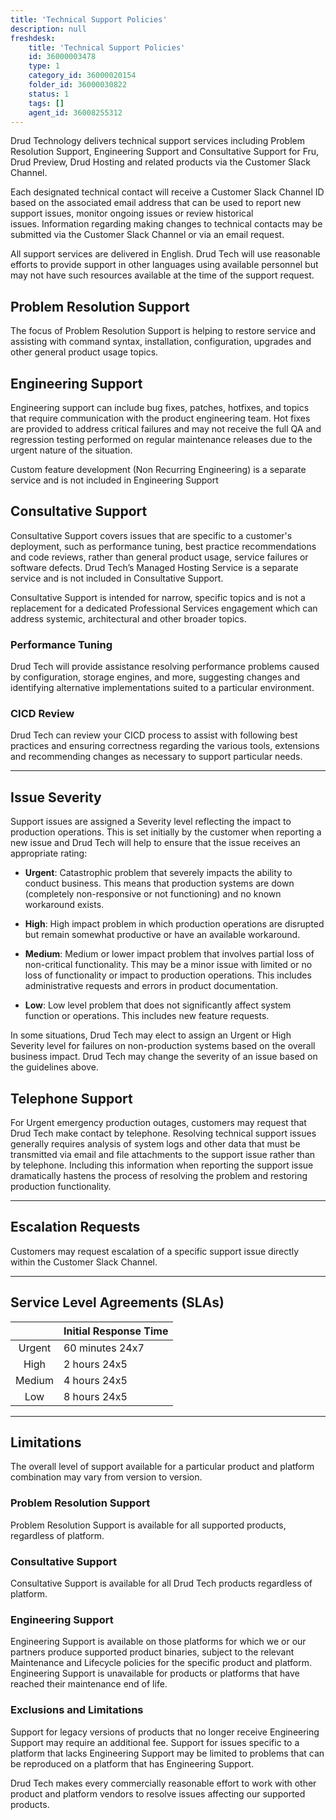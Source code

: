 ```yaml
---
title: 'Technical Support Policies'
description: null
freshdesk:
    title: 'Technical Support Policies'
    id: 36000003478
    type: 1
    category_id: 36000020154
    folder_id: 36000030822
    status: 1
    tags: []
    agent_id: 36008255312
---
```


Drud Technology delivers technical support services including Problem Resolution Support, Engineering Support and Consultative Support for Fru, Drud Preview, Drud Hosting and related products via the Customer Slack Channel.

Each designated technical contact will receive a Customer Slack Channel ID based on the associated email address that can be used to report new support issues, monitor ongoing issues or review historical issues. Information regarding making changes to technical contacts may be submitted via the Customer Slack Channel or via an email request.

All support services are delivered in English. Drud Tech will use reasonable efforts to provide support in other languages using available personnel but may not have such resources available at the time of the support request.

## Problem Resolution Support

The focus of Problem Resolution Support is helping to restore service and assisting with command syntax, installation, configuration, upgrades and other general product usage topics.

## Engineering Support

Engineering support can include bug fixes, patches, hotfixes, and topics that require communication with the product engineering team. Hot fixes are provided to address critical failures and may not receive the full QA and regression testing performed on regular maintenance releases due to the urgent nature of the situation.

Custom feature development (Non Recurring Engineering) is a separate service and is not included in Engineering Support

## Consultative Support

Consultative Support covers issues that are specific to a customer's deployment, such as performance tuning, best practice recommendations and code reviews, rather than general product usage, service failures or software defects. Drud Tech’s Managed Hosting Service is a separate service and is not included in Consultative Support.

Consultative Support is intended for narrow, specific topics and is not a replacement for a dedicated Professional Services engagement which can address systemic, architectural and other broader topics.

### Performance Tuning

Drud Tech will provide assistance resolving performance problems caused by configuration, storage engines, and more, suggesting changes and identifying alternative implementations suited to a particular environment.

### CICD Review

Drud Tech can review your CICD process to assist with following best practices and ensuring correctness regarding the various tools, extensions and recommending changes as necessary to support particular needs.

---

## Issue Severity

Support issues are assigned a Severity level reflecting the impact to production operations. This is set initially by the customer when reporting a new issue and Drud Tech will help to ensure that the issue receives an appropriate rating:

- **Urgent**: Catastrophic problem that severely impacts the ability to conduct business. This means that production systems are down (completely non-responsive or not functioning) and no known workaround exists.

- **High**: High impact problem in which production operations are disrupted but remain somewhat productive or have an available workaround.

- **Medium**: Medium or lower impact problem that involves partial loss of non-critical functionality. This may be a minor issue with limited or no loss of functionality or impact to production operations. This includes administrative requests and errors in product documentation.

- **Low**: Low level problem that does not significantly affect system function or operations. This includes new feature requests.

In some situations, Drud Tech may elect to assign an Urgent or High Severity level for failures on non-production systems based on the overall business impact. Drud Tech may change the severity of an issue based on the guidelines above.

## Telephone Support

For Urgent emergency production outages, customers may request that Drud Tech make contact by telephone. Resolving technical support issues generally requires analysis of system logs and other data that must be transmitted via email and file attachments to the support issue rather than by telephone. Including this information when reporting the support issue dramatically hastens the process of resolving the problem and restoring production functionality.

---

## Escalation Requests

Customers may request escalation of a specific support issue directly within the Customer Slack Channel.

---

## Service Level Agreements (SLAs)

|                       | Initial Response Time |
| :-------------------: | --------------------- |
| Urgent                | 60 minutes 24x7       |
| High                  | 2 hours 24x5          |
| Medium                | 4 hours 24x5          |
| Low                   | 8 hours 24x5          |

---

## Limitations

The overall level of support available for a particular product and platform combination may vary from version to version.

### Problem Resolution Support

Problem Resolution Support is available for all supported products, regardless of platform.

### Consultative Support

Consultative Support is available for all Drud Tech products regardless of platform.

### Engineering Support

Engineering Support is available on those platforms for which we or our partners produce supported product binaries, subject to the relevant Maintenance and Lifecycle policies for the specific product and platform. Engineering Support is unavailable for products or platforms that have reached their maintenance end of life.

### Exclusions and Limitations

Support for legacy versions of products that no longer receive Engineering Support may require an additional fee. Support for issues specific to a platform that lacks Engineering Support may be limited to problems that can be reproduced on a platform that has Engineering Support.

Drud Tech makes every commercially reasonable effort to work with other product and platform vendors to resolve issues affecting our supported products.

